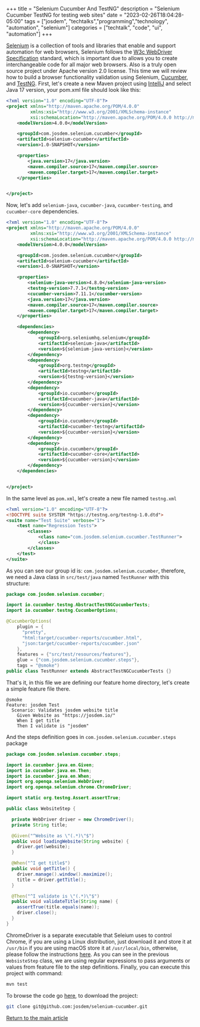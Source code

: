 +++
title =  "Selenium Cucumber And TestNG"
description = "Selenium Cucumber TestNG for testing web sites"
date = "2023-02-26T18:04:28-05:00"
tags = ["josdem", "techtalks","programming","technology", "automation", "selenium"]
categories = ["techtalk", "code", "ui", "automation"]
+++

[Selenium](https://www.selenium.dev/) is a collection of tools and libraries that enable and support automation for web browsers, Selenium follows the [W3c WebDriver Specification](https://www.w3.org/TR/webdriver/) standard, which is important due to allows you to create interchangeable code for all major web browsers. Also is a truly open source project under Apache version 2.0 license. This time we will review how to build a browser functionality validation using Selenium, [Cucumber](https://cucumber.io/), and [TestNG](https://testng.org/doc/). First, let's create a new Maven project using [IntelliJ](https://www.jetbrains.com/idea/) and select Java 17 version, your pom.xml file should look like this:

```xml
<?xml version="1.0" encoding="UTF-8"?>
<project xmlns="http://maven.apache.org/POM/4.0.0"
         xmlns:xsi="http://www.w3.org/2001/XMLSchema-instance"
         xsi:schemaLocation="http://maven.apache.org/POM/4.0.0 http://maven.apache.org/xsd/maven-4.0.0.xsd">
    <modelVersion>4.0.0</modelVersion>

    <groupId>com.josdem.selenium.cucumber</groupId>
    <artifactId>selenium-cucumber</artifactId>
    <version>1.0-SNAPSHOT</version>

    <properties>
        <java.version>17</java.version>
        <maven.compiler.source>17</maven.compiler.source>
        <maven.compiler.target>17</maven.compiler.target>
    </properties>


</project>
```

Now, let's add `selenium-java`, `cucumber-java`, `cucumber-testing`, and `cucumber-core` dependencies.

```xml
<?xml version="1.0" encoding="UTF-8"?>
<project xmlns="http://maven.apache.org/POM/4.0.0"
         xmlns:xsi="http://www.w3.org/2001/XMLSchema-instance"
         xsi:schemaLocation="http://maven.apache.org/POM/4.0.0 http://maven.apache.org/xsd/maven-4.0.0.xsd">
    <modelVersion>4.0.0</modelVersion>

    <groupId>com.josdem.selenium.cucumber</groupId>
    <artifactId>selenium-cucumber</artifactId>
    <version>1.0-SNAPSHOT</version>

    <properties>
        <selenium-java-version>4.8.0</selenium-java-version>
        <testng-version>7.7.1</testng-version>
        <cucumber-version>7.11.1</cucumber-version>
        <java.version>17</java.version>
        <maven.compiler.source>17</maven.compiler.source>
        <maven.compiler.target>17</maven.compiler.target>
    </properties>

    <dependencies>
        <dependency>
            <groupId>org.seleniumhq.selenium</groupId>
            <artifactId>selenium-java</artifactId>
            <version>${selenium-java-version}</version>
        </dependency>
        <dependency>
            <groupId>org.testng</groupId>
            <artifactId>testng</artifactId>
            <version>${testng-version}</version>
        </dependency>
        <dependency>
            <groupId>io.cucumber</groupId>
            <artifactId>cucumber-java</artifactId>
            <version>${cucumber-version}</version>
        </dependency>
        <dependency>
            <groupId>io.cucumber</groupId>
            <artifactId>cucumber-testng</artifactId>
            <version>${cucumber-version}</version>
        </dependency>
        <dependency>
            <groupId>io.cucumber</groupId>
            <artifactId>cucumber-core</artifactId>
            <version>${cucumber-version}</version>
        </dependency>
    </dependencies>


</project>
```

In the same level as `pom.xml`, let's create a new file named `testng.xml`

```xml
<?xml version="1.0" encoding="UTF-8"?>
<!DOCTYPE suite SYSTEM "https://testng.org/testng-1.0.dtd">
<suite name="Test Suite" verbose="1">
    <test name="Regression Tests">
        <classes>
            <class name="com.josdem.selenium.cucumber.TestRunner">
            </class>
        </classes>
    </test>
</suite>
```

As you can see our group id is: `com.josdem.selenium.cucumber`, therefore, we need a Java class in `src/test/java` named `TestRunner` with this structure:

```java
package com.josdem.selenium.cucumber;

import io.cucumber.testng.AbstractTestNGCucumberTests;
import io.cucumber.testng.CucumberOptions;

@CucumberOptions(
    plugin = {
      "pretty",
      "html:target/cucumber-reports/cucumber.html",
      "json:target/cucumber-reports/cucumber.json"
    },
    features = {"src/test/resources/features"},
    glue = {"com.josdem.selenium.cucumber.steps"},
    tags = "@smoke")
public class TestRunner extends AbstractTestNGCucumberTests {}
```

That's it, in this file we are defining our feature home directory, let's create a simple feature file there.

```gherkin
@smoke
Feature: josdem Test
  Scenario: Validates josdem website title
    Given Website as "https://josdem.io/"
    When I get title
    Then I validate is "josdem"
```

And the steps definition goes in `com.josdem.selenium.cucumber.steps` package

```java
package com.josdem.selenium.cucumber.steps;

import io.cucumber.java.en.Given;
import io.cucumber.java.en.Then;
import io.cucumber.java.en.When;
import org.openqa.selenium.WebDriver;
import org.openqa.selenium.chrome.ChromeDriver;

import static org.testng.Assert.assertTrue;

public class WebsiteStep {

  private WebDriver driver = new ChromeDriver();
  private String title;

  @Given("^Website as \"(.*)\"$")
  public void loadingWebsite(String website) {
    driver.get(website);
  }

  @When("^I get title$")
  public void getTitle() {
    driver.manage().window().maximize();
    title = driver.getTitle();
  }

  @Then("^I validate is \"(.*)\"$")
  public void validateTitle(String name) {
    assertTrue(title.equals(name));
    driver.close();
  }
}
```

ChromeDriver is a separate executable that Seleium uses to control Chrome, if you are using a Linux distribution, just download it and store it at `/usr/bin` if you are using macOS store it at `/usr/local/bin`, otherwise, please follow the instructions [here](https://chromedriver.chromium.org/home). As you can see in the previous `WebsisteStep` class, we are using regular expressions to pass arguments or values from feature file to the step definitions. Finally, you can execute this project with command:

```bash
mvn test
```

To browse the code go [here](https://github.com/josdem/selenium-cucumber), to download the project:

```bash
git clone git@github.com:josdem/selenium-cucumber.git
```

[Return to the main article](/techtalk/ux)
